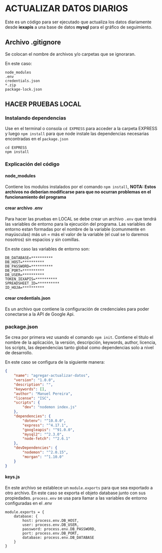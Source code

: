 # ACTUALIZAR DATOS DIARIOS

Este es un código para ser ejecutado que actualiza los datos diariamente desde **iexapis** a una base de datos **mysql** para el gráfico de seguimiento.

## Archivo .gitignore

Se colocan el nombre de archivos y/o carpetas que se ignoraran.

En este caso:

```
node_modules
.env
credentials.json
*.zip
package-lock.json
```

## HACER PRUEBAS LOCAL

### Instalando dependencias

Use en el terminal o consola ```cd EXPRESS``` para acceder a la carpeta EXPRESS y luego ```npm install``` para que node instale las dependencias necesarias encontradas en el ```package.json```

```BATCH
cd EXPRESS
npm install
```

### Explicación del código

#### node_modules

Contiene los modulos instalados por el comando ```npm install```, **NOTA: Estos archivos no deberían modificarse para que no ocurran problemas en el funcionamiento del programa**

#### crear archivo .env

Para hacer las pruebas en LOCAL se debe crear un archivo ```.env``` que tendrá las variables de entorno para la ejecución del programa. Las variables de entorno estan formadas por el nombre de la variable (comunmente en mayúsculas) más un = más el valor de la variable (el cual se lo daremos nosotros) sin espacios y sin comillas. 

En este caso las variables de entorno son:

```
DB_DATABASE=**********
DB_HOST=**********
DB_PASSWORD=**********
DB_PORT=**********
DB_USER=**********
TOKEN_IEXAPIS=**********
SPREADSHEET_ID=**********
ID_HOJA=**********
```

#### crear credentials.json

Es un archivo que contiene la configuración de credenciales para poder conectarse a la API de Google Api.

### package.json

Se crea por primera vez usando el comando ```npm init```. Contiene el titulo el nombre de la aplicación, la versión, descripción, keywords, author, licencia, los scripts, las dependencias tanto global como dependencias solo a nivel de desarrollo.

En este caso se configura de la siguiente manera:

```JSON
{
    "name": "agregar-actualizar-datos",
    "version": "1.0.0",
    "description": "",
    "keywords": [],
    "author": "Manuel Pereira",
    "license": "ISC",
    "scripts": {
        "dev": "nodemon index.js"
    },
    "dependencies": {
        "dotenv": "^10.0.0",
        "express": "^4.17.1",
        "googleapis": "^91.0.0",
        "mysql2": "^2.3.0",
        "node-fetch": "^2.6.1"
    },
    "devDependencies": {
        "nodemon": "^2.0.15",
        "morgan": "^1.10.0"
    }
}
```

#### keys.js

En este archivo se establece un ```module.exports``` para que sea exportado a otro archivo. En este caso se exporta el objeto database junto con sus propiedades. ```process.env``` se usa para llamar a las variables de entorno configuradas en el .env

```JS
module.exports = {
    database: {
        host: process.env.DB_HOST,
        user: process.env.DB_USER,
        password: process.env.DB_PASSWORD,
        port: process.env.DB_PORT,
        database: process.env.DB_DATABASE
    }
}
```

